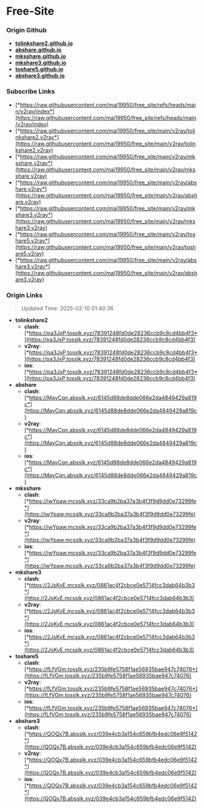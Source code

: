 # Free-Site

### Origin Github

- [**tolinkshare2.github.io**](https://github.com/tolinkshare2/tolinkshare2.github.io)
- [**abshare.github.io**](https://github.com/abshare/abshare.github.io)
- [**mksshare.github.io**](https://github.com/mksshare/mksshare.github.io)
- [**mkshare3.github.io**](https://github.com/mkshare3/mkshare3.github.io)
- [**toshare5.github.io**](https://github.com/toshare5/toshare5.github.io)
- [**abshare3.github.io**](https://github.com/abshare3/abshare3.github.io)

### Subscribe Links

- [*https://raw.githubusercontent.com/mai19950/free_site/refs/heads/main/v2ray/index*](https://raw.githubusercontent.com/mai19950/free_site/refs/heads/main/v2ray/index)
- [*https://raw.githubusercontent.com/mai19950/free_site/main/v2ray/tolinkshare2.v2ray*](https://raw.githubusercontent.com/mai19950/free_site/main/v2ray/tolinkshare2.v2ray)
- [*https://raw.githubusercontent.com/mai19950/free_site/main/v2ray/mksshare.v2ray*](https://raw.githubusercontent.com/mai19950/free_site/main/v2ray/mksshare.v2ray)
- [*https://raw.githubusercontent.com/mai19950/free_site/main/v2ray/abshare.v2ray*](https://raw.githubusercontent.com/mai19950/free_site/main/v2ray/abshare.v2ray)
- [*https://raw.githubusercontent.com/mai19950/free_site/main/v2ray/mkshare3.v2ray*](https://raw.githubusercontent.com/mai19950/free_site/main/v2ray/mkshare3.v2ray)
- [*https://raw.githubusercontent.com/mai19950/free_site/main/v2ray/toshare5.v2ray*](https://raw.githubusercontent.com/mai19950/free_site/main/v2ray/toshare5.v2ray)
- [*https://raw.githubusercontent.com/mai19950/free_site/main/v2ray/abshare3.v2ray*](https://raw.githubusercontent.com/mai19950/free_site/main/v2ray/abshare3.v2ray)

### Origin Links

> Updated Time: 2025-02-10 01:40:36

- **tolinkshare2**
  - **clash**: [*https://pa3JxP.tosslk.xyz/78391248fd0de28236ccb9c8cd4bb4f3*](https://pa3JxP.tosslk.xyz/78391248fd0de28236ccb9c8cd4bb4f3)
  - **v2ray**: [*https://pa3JxP.tosslk.xyz/78391248fd0de28236ccb9c8cd4bb4f3*](https://pa3JxP.tosslk.xyz/78391248fd0de28236ccb9c8cd4bb4f3)
  - **ios**: [*https://pa3JxP.tosslk.xyz/78391248fd0de28236ccb9c8cd4bb4f3*](https://pa3JxP.tosslk.xyz/78391248fd0de28236ccb9c8cd4bb4f3)
- **abshare**
  - **clash**: [*https://MayCqn.absslk.xyz/6145d88de8dde066e2da4849429a819c*](https://MayCqn.absslk.xyz/6145d88de8dde066e2da4849429a819c)
  - **v2ray**: [*https://MayCqn.absslk.xyz/6145d88de8dde066e2da4849429a819c*](https://MayCqn.absslk.xyz/6145d88de8dde066e2da4849429a819c)
  - **ios**: [*https://MayCqn.absslk.xyz/6145d88de8dde066e2da4849429a819c*](https://MayCqn.absslk.xyz/6145d88de8dde066e2da4849429a819c)
- **mksshare**
  - **clash**: [*https://iwYpaw.mcsslk.xyz/33ca9b2ba37a3b4f3f9d9dd0e73299fe*](https://iwYpaw.mcsslk.xyz/33ca9b2ba37a3b4f3f9d9dd0e73299fe)
  - **v2ray**: [*https://iwYpaw.mcsslk.xyz/33ca9b2ba37a3b4f3f9d9dd0e73299fe*](https://iwYpaw.mcsslk.xyz/33ca9b2ba37a3b4f3f9d9dd0e73299fe)
  - **ios**: [*https://iwYpaw.mcsslk.xyz/33ca9b2ba37a3b4f3f9d9dd0e73299fe*](https://iwYpaw.mcsslk.xyz/33ca9b2ba37a3b4f3f9d9dd0e73299fe)
- **mkshare3**
  - **clash**: [*https://2JsKvE.mcsslk.xyz/0861ac4f2cbce0e5714fcc3dab64b3b3*](https://2JsKvE.mcsslk.xyz/0861ac4f2cbce0e5714fcc3dab64b3b3)
  - **v2ray**: [*https://2JsKvE.mcsslk.xyz/0861ac4f2cbce0e5714fcc3dab64b3b3*](https://2JsKvE.mcsslk.xyz/0861ac4f2cbce0e5714fcc3dab64b3b3)
  - **ios**: [*https://2JsKvE.mcsslk.xyz/0861ac4f2cbce0e5714fcc3dab64b3b3*](https://2JsKvE.mcsslk.xyz/0861ac4f2cbce0e5714fcc3dab64b3b3)
- **toshare5**
  - **clash**: [*https://fLfVGm.tosslk.xyz/235b9fe5758f1ae56935bae947c74076*](https://fLfVGm.tosslk.xyz/235b9fe5758f1ae56935bae947c74076)
  - **v2ray**: [*https://fLfVGm.tosslk.xyz/235b9fe5758f1ae56935bae947c74076*](https://fLfVGm.tosslk.xyz/235b9fe5758f1ae56935bae947c74076)
  - **ios**: [*https://fLfVGm.tosslk.xyz/235b9fe5758f1ae56935bae947c74076*](https://fLfVGm.tosslk.xyz/235b9fe5758f1ae56935bae947c74076)
- **abshare3**
  - **clash**: [*https://QOQx7B.absslk.xyz/039e4cb3a154c659bfb4edc06e9f5142*](https://QOQx7B.absslk.xyz/039e4cb3a154c659bfb4edc06e9f5142)
  - **v2ray**: [*https://QOQx7B.absslk.xyz/039e4cb3a154c659bfb4edc06e9f5142*](https://QOQx7B.absslk.xyz/039e4cb3a154c659bfb4edc06e9f5142)
  - **ios**: [*https://QOQx7B.absslk.xyz/039e4cb3a154c659bfb4edc06e9f5142*](https://QOQx7B.absslk.xyz/039e4cb3a154c659bfb4edc06e9f5142)
